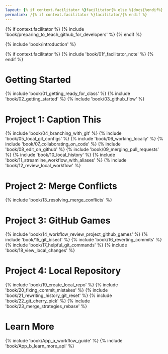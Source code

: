 ```yaml
---
layout: {% if context.facilitator %}facilitator{% else %}docs{%endif%}
permalink: /{% if context.facilitator %}facilitator/{% endif %}
---
```


{% if context.facilitator %}
{% include 'book/preparing_to_teach_github_for_developers' %}
{% endif %}

{% include 'book/introduction' %}

{% if context.facilitator %}
{% include 'book/01f_facilitator_note' %}
{% endif %}

# Getting Started
{% include 'book/01_getting_ready_for_class' %}
{% include 'book/02_getting_started' %}
{% include 'book/03_github_flow' %}

# Project 1: Caption This
{% include 'book/04_branching_with_git' %}
{% include 'book/05_local_git_configs' %}
{% include 'book/06_working_locally' %}
{% include 'book/07_collaborating_on_code' %}
{% include 'book/08_edit_on_github' %}
{% include 'book/09_merging_pull_requests' %}
{% include 'book/10_local_history' %}
{% include 'book/11_streamline_workflow_with_aliases' %}
{% include 'book/12_review_local_workflow' %}

# Project 2: Merge Conflicts
{% include 'book/13_resolving_merge_conflicts' %}

# Project 3: GitHub Games
{% include 'book/14_workflow_review_project_github_games' %}
{% include 'book/15_git_bisect' %}
{% include 'book/16_reverting_commits' %}
{% include 'book/17_helpful_git_commands' %}
{% include 'book/18_view_local_changes' %}

# Project 4: Local Repository
{% include 'book/19_create_local_repo' %}
{% include 'book/20_fixing_commit_mistakes' %}
{% include 'book/21_rewriting_history_git_reset' %}
{% include 'book/22_git_cherry_pick' %}
{% include 'book/23_merge_strategies_rebase' %}

# Learn More
{% include 'book/App_a_workflow_guide' %}
{% include 'book/App_b_learn_more_api' %}
